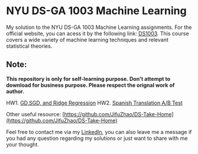 # NYU DS-GA 1003 Machine Learning

My solution to the NYU DS-GA 1003 Machine Learning assignments. For the official website, you can acess it by the following link: [DS1003](https://davidrosenberg.github.io/ml2019/#home). This course covers a wide variety of machine learning techniques and relevant statistical theories. 

## Note:

**This repository is only for self-learning purpose. Don't attempt to download for business purpose. Please respect the orignal work of author.**

HW1. [GD,SGD, and Ridge Regression]()
HW2. [Spanish Translation A/B Test]()


Other useful resource: [https://github.com/JifuZhao/DS-Take-Home](https://github.com/JifuZhao/DS-Take-Home)







Feel free to contact me via my [LinkedIn](https://www.linkedin.com/in/linxing-yao-594011134/), you can also leave me a message if you had any question regarding my solutions or just want to share with me your thought.

